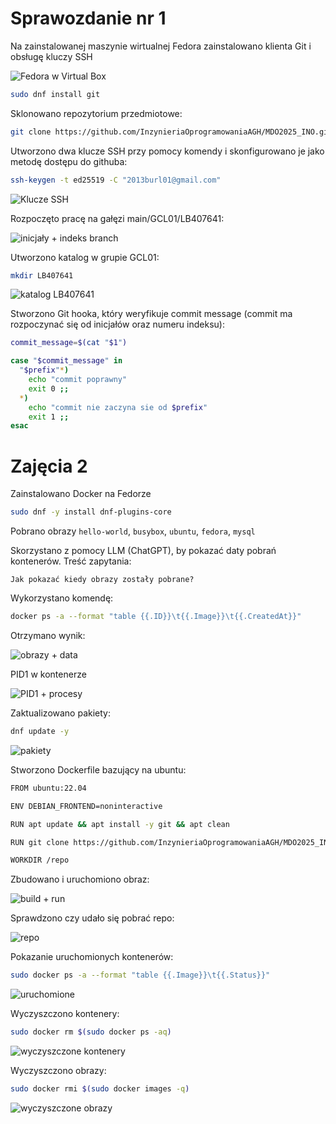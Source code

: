# Sprawozdanie nr 1

Na zainstalowanej maszynie wirtualnej Fedora zainstalowano klienta Git i obsługę kluczy SSH

![Fedora w Virtual Box](L1.JPG)

```bash
sudo dnf install git
```

Sklonowano repozytorium przedmiotowe:

```bash
git clone https://github.com/InzynieriaOprogramowaniaAGH/MDO2025_INO.git
```

Utworzono dwa klucze SSH przy pomocy komendy i skonfigurowano je jako metodę dostępu do githuba:
```bash
ssh-keygen -t ed25519 -C "2013burl01@gmail.com"
```

![Klucze SSH](SSHs.JPG)

Rozpoczęto pracę na gałęzi main/GCL01/LB407641:

![inicjały + indeks branch](branch.JPG)

Utworzono katalog w grupie GCL01:
```bash
mkdir LB407641
```
![katalog LB407641](katalog.JPG)

Stworzono Git hooka, który weryfikuje commit message (commit ma rozpoczynać się od inicjałów oraz numeru indeksu):

```bash
commit_message=$(cat "$1")

case "$commit_message" in
  "$prefix"*) 
    echo "commit poprawny"
    exit 0 ;;
  *) 
    echo "commit nie zaczyna sie od $prefix"
    exit 1 ;;
esac
```

# Zajęcia 2
Zainstalowano Docker na Fedorze

```bash
sudo dnf -y install dnf-plugins-core
```

Pobrano obrazy `hello-world`, `busybox`, `ubuntu`, `fedora`, `mysql`

Skorzystano z pomocy LLM (ChatGPT), by pokazać daty pobrań kontenerów. Treść zapytania: 

``Jak pokazać kiedy obrazy zostały pobrane?``


Wykorzystano komendę:
```bash
docker ps -a --format "table {{.ID}}\t{{.Image}}\t{{.CreatedAt}}"
```

Otrzymano wynik:

![obrazy + data](S2_pngs/docker_images.JPG)

PID1 w kontenerze

![PID1 + procesy](S2_pngs/system_and_processes.JPG)

Zaktualizowano pakiety:

```bash
dnf update -y
```

![pakiety](S2_pngs/docker_pakiety.JPG)

Stworzono Dockerfile bazujący na ubuntu:

```bash
FROM ubuntu:22.04

ENV DEBIAN_FRONTEND=noninteractive

RUN apt update && apt install -y git && apt clean

RUN git clone https://github.com/InzynieriaOprogramowaniaAGH/MDO2025_INO.git /repo

WORKDIR /repo
```

Zbudowano i uruchomiono obraz:

![build + run](S2_pngs/docker_build_run.JPG)

Sprawdzono czy udało się pobrać repo:

![repo](S2_pngs/docker_is_repo.JPG)

Pokazanie uruchomionych kontenerów:

```bash
sudo docker ps -a --format "table {{.Image}}\t{{.Status}}"
```

![uruchomione](S2_pngs/docker_run_inactive.JPG)

Wyczyszczono kontenery:

```bash
sudo docker rm $(sudo docker ps -aq)
```

![wyczyszczone kontenery](S2_pngs/docker_remove.JPG)

Wyczyszczono obrazy:

```bash
sudo docker rmi $(sudo docker images -q)
```

![wyczyszczone obrazy](S2_pngs/rmi.JPG)